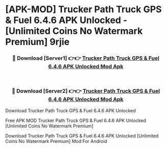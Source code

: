 # [APK-MOD] Trucker Path  Truck GPS & Fuel 6.4.6 APK Unlocked - [Unlimited Coins No Watermark Premium] 9rjie



<div align="center">
<h3>🔴 Download [Server1] 👉👉 <a href="https://momento.my/?title=Trucker_Path__Truck_GPS_&_Fuel_6.4.6_APK_Unlocked">Trucker Path  Truck GPS & Fuel 6.4.6 APK Unlocked Mod Apk</a></h3><br>

<h3>🔴 Download [Server2] 👉👉 <a href="https://momento.my/?title=Trucker_Path__Truck_GPS_&_Fuel_6.4.6_APK_Unlocked">Trucker Path  Truck GPS & Fuel 6.4.6 APK Unlocked Mod Apk</a></h3>
</div>



Download Trucker Path  Truck GPS & Fuel 6.4.6 APK Unlocked 

Free APK MOD Trucker Path  Truck GPS & Fuel 6.4.6 APK Unlocked [Unlimited Coins No Watermark Premium]

Download Trucker Path  Truck GPS & Fuel 6.4.6 APK Unlocked [Unlimited Coins No Watermark Premium] Mod For Android
